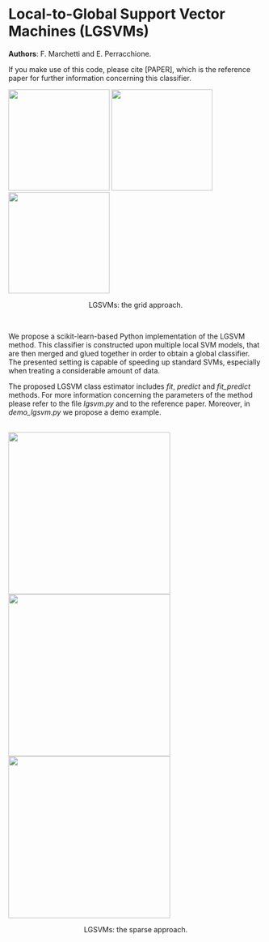 # Local-to-Global Support Vector Machines (LGSVMs)

**Authors**: F. Marchetti and E. Perracchione.

If you make use of this code, please cite [PAPER], which is the reference paper for further information concerning this classifier.

 <div class="row">
    <img src="https://iili.io/JyowwQ.png" width="200">
    <img src="https://iili.io/JyojAx.png" width="200">
    <img src="https://iili.io/JyoeoB.png" width="200">
  <caption> <p align="center"> LGSVMs: the grid approach. </p> </caption>
</div>
<br />

We propose a scikit-learn-based Python implementation of the LGSVM method. This classifier is constructed upon multiple local SVM models, that are then merged and glued together in order to obtain a global classifier. The presented setting is capable of speeding up standard SVMs, especially when treating a considerable amount of data.

The proposed LGSVM class estimator includes _fit_, _predict_ and _fit_predict_ methods. For more information concerning the parameters of the method please refer to the file *lgsvm.py* and to the reference paper. Moreover, in *demo_lgsvm.py* we propose a demo example.

<br />
 <div class="row">
    <img src="https://iili.io/JyoNtV.png" width="320">
    <img src="https://iili.io/JyoSKF.png" width="320">
    <img src="https://iili.io/JyovP1.png" width="320">
  <caption> <p align="center"> LGSVMs: the sparse approach. </p> </caption>
</div>




